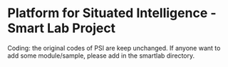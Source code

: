 # Platform for Situated Intelligence - Smart Lab Project

Coding: the original codes of PSI are keep unchanged. If anyone want to add some module/sample, please add in the smartlab directory.
